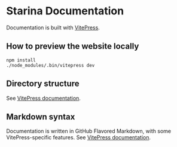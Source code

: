 # Starina Documentation

Documentation is built with [VitePress](https://vitepress.dev/).

## How to preview the website locally

```
npm install
./node_modules/.bin/vitepress dev
```

## Directory structure

See [VitePress documentation](https://vitepress.dev/guide/routing).

## Markdown syntax

Documentation is written in GitHub Flavored Markdown, with some VitePress-specific features. See [VitePress documentation](https://vitepress.dev/guide/markdown).
